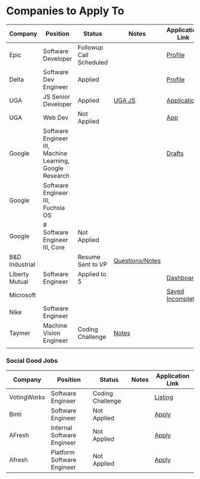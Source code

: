 # Companies to Apply To

| Company        | Position                                                 | Status                  | Notes                                                                                                             | Application Link                                                                                                           |
| -------------- | -------------------------------------------------------- | ----------------------- | ----------------------------------------------------------------------------------------------------------------- | -------------------------------------------------------------------------------------------------------------------------- |
| Epic           | Software Developer                                       | Followup Call Scheduled |                                                                                                                   | [Profile](https://epic.avature.net/Careers/Profile)                                                                        |
| Delta          | Software Dev Engineer                                    | Applied                 |                                                                                                                   | [Profile](https://delta.avature.net/careers/Profile)                                                                       |
| UGA            | JS Senior Developer                                      | Applied                 | [UGA JS](obsidian://open?vault=Obsidian%20Vault&file=Work%2FUGA%20Javascript%20Job)                               | [Application](https://www.ugajobsearch.com/job_applications/548533/edit)                                                   |
| UGA            | Web Dev                                                  | Not Applied             |                                                                                                                   | [App](https://careers.insightintodiversity.com/job/web-applications-developer/66015223/)                                   |
| Google         | Software Engineer III, Machine Learning, Google Research |                         |                                                                                                                   | [Drafts](https://www.google.com/about/careers/applications-a/u/3/)                                                         |
| Google         | Software Engineer III, Fuchsia OS                        |                         |                                                                                                                   |                                                                                                                            |
| Google         | # Software Engineer III, Core                            | Not Applied             |                                                                                                                   |                                                                                                                            |
| B&D Industrial |                                                          | Resume Sent to VP       | [Questions/Notes](obsidian://open?vault=Obsidian%20Vault&file=Work%2FJob%20Search%2FB%26D%2FB%26D%20Job)          |                                                                                                                            |
| Liberty Mutual | Software Engineer                                        | Applied to 5            |                                                                                                                   | [Dashboard](https://careers-libertymutual.icims.com/jobs/dashboard)                                                        |
| Microsoft      |                                                          |                         |                                                                                                                   | [Saved](https://careers.microsoft.com/us/en/savedjobs) [Incomplete](https://recruit.microsoft.com/actioncenter/incomplete) |
| Nike           | Software Engineer                                        |                         |                                                                                                                   |                                                                                                                            |
| Taymer         | Machine Vision Engineer                                  | Coding Challenge        | [Notes](obsidian://open?vault=Obsidian%20Vault&file=Work%2FJob%20Search%2FTaymer%2FCall%20with%20Patrick%20Jones) |                                                                                                                            |
|                |                                                          |                         |                                                                                                                   |                                                                                                                            |

### Social Good Jobs

| Company     | Position                   | Status           | Notes | Application Link                                                                      |
| ----------- | -------------------------- | ---------------- | ----- | ------------------------------------------------------------------------------------- |
| VotingWorks | Software Engineer          | Coding Challenge |       | [Listing](https://techjobsforgood.com/jobs/15013/?ref=saved-jobs)                     |
| Binti       | Software Engineer          | Not Applied      |       | [Apply](https://binti.com/current-openings/?gh_jid=4022321005&gh_src=techjobsforgood) |
| AFresh      | Internal Software Engineer | Not Applied      |       | [Apply](https://boards.greenhouse.io/afresh/jobs/4655371004)                          |
| Afresh      | Platform Software Engineer | Not Applied      |       | [Apply](https://boards.greenhouse.io/afresh/jobs/4083988004)                                                                                      |
